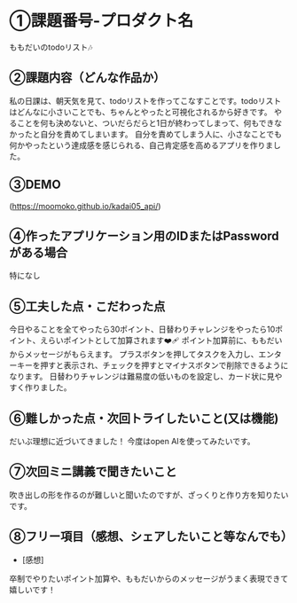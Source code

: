 # ①課題番号-プロダクト名

ももだいのtodoリスト🎶

## ②課題内容（どんな作品か）

私の日課は、朝天気を見て、todoリストを作ってこなすことです。todoリストはどんなに小さいことでも、ちゃんとやったと可視化されるから好きです。
やることを何も決めないと、ついだらだらと1日が終わってしまって、何もできなかったと自分を責めてしまいます。
自分を責めてしまう人に、小さなことでも何かやったという達成感を感じられる、自己肯定感を高めるアプリを作りました。

## ③DEMO

(https://moomoko.github.io/kadai05_api/)

## ④作ったアプリケーション用のIDまたはPasswordがある場合

特になし

## ⑤工夫した点・こだわった点

今日やることを全てやったら30ポイント、日替わりチャレンジをやったら10ポイント、えらいポイントとして加算されます❤️‍🩹
ポイント加算前に、ももだいからメッセージがもらえます。
プラスボタンを押してタスクを入力し、エンターキーを押すと表示され、チェックを押すとマイナスボタンで削除できるようになります。
日替わりチャレンジは難易度の低いものを設定し、カード状に見やすく作りました。

## ⑥難しかった点・次回トライしたいこと(又は機能)

だいぶ理想に近づいてきました！
今度はopen AIを使ってみたいです。

## ⑦次回ミニ講義で聞きたいこと

吹き出しの形を作るのが難しいと聞いたのですが、ざっくりと作り方を知りたいです。

## ⑧フリー項目（感想、シェアしたいこと等なんでも）

- [感想]

卒制でやりたいポイント加算や、ももだいからのメッセージがうまく表現できて嬉しいです！
